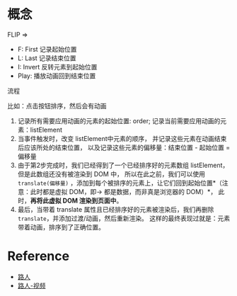 # 概念

FLIP =>

- F: First 记录起始位置
- L: Last 记录结束位置
- I: Invert 反转元素到起始位置
- Play: 播放动画回到结束位置

流程

比如：点击按钮排序，然后会有动画

1. 记录所有需要应用动画的元素的起始位置: order;
   记录当前需要应用动画的元素：listElement
2. 当事件触发时，改变 listElement中元素的顺序，
   并记录这些元素在动画结束后应该所处的结束位置，
   以及记录这些元素的偏移量：结束位置 - 起始位置 = 偏移量
3. 由于第2步完成时，我们已经得到了一个已经排序好的元素数组 listElement，但是此数组还没有被渲染到 DOM 中，
   所以在此之前，我们可以使用 `translate(偏移量)` ，添加到每个被排序的元素上，让它们回到起始位置*（注意：此时都是虚拟 DOM，即-> 都是数据，而非真是浏览器的 DOM）*，
   此时，**再将此虚拟 DOM 渲染到页面中**。
4. 最后，当带着 translate 属性且已经排序好的元素被渲染后，我们再删除 `translate`，并添加过渡/动画，然后重新渲染。
   这样的最终表现过就是：元素带着动画，排序到了正确位置。

# Reference

- [路人](https://juejin.cn/post/7016912165789515783) 
- [路人-视频](https://www.bilibili.com/video/BV1qh411A7gq/?spm_id_from=333.851.b_7265636f6d6d656e64.3&vd_source=1d42f3ac71cb6233d3d3aeeceac8e03f) 